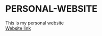 # PERSONAL-WEBSITE
This is my personal website </br>
<a href="https://akif-personal-website.streamlit.app/">Website link</a>
